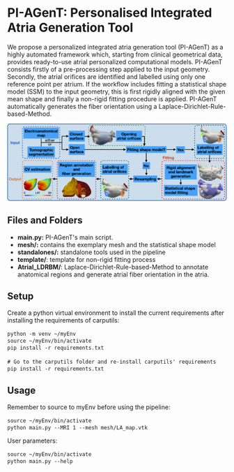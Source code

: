 # PI-AGenT: Personalised Integrated Atria Generation Tool

We propose a personalized integrated atria generation tool (PI-AGenT) as a highly automated framework which, starting from clinical geometrical data, provides ready-to-use atrial personalized computational models. 
PI-AGenT consists firstly of a pre-processing step applied to the input geometry. Secondly, the atrial orifices are identified and labelled using only one reference point per atrium. If the workflow includes fitting a statistical shape model (SSM) to the input geometry, this is first rigidly aligned with the given mean shape and finally a non-rigid fitting procedure is applied. PI-AGenT automatically generates the fiber orientation using a Laplace-Dirichlet-Rule-based-Method.

![Pipeline](/images/pipeline.png)

## Files and Folders

- **main.py:** PI-AGenT's main script.
- **mesh/:** contains the exemplary mesh and the statistical shape model
- **standalones/:** standalone tools used in the pipeline
- **template/**: template for non-rigid fitting process
- **Atrial_LDRBM/**: Laplace-Dirichlet-Rule-based-Method to annotate anatomical regions and generate atrial fiber orientation in the atria.

## Setup

Create a python virtual environment to install the current requirements after installing the requirements of carputils: 
```
python -m venv ~/myEnv
source ~/myEnv/bin/activate
pip install -r requirements.txt

# Go to the carputils folder and re-install carputils' requirements
pip install -r requirements.txt
```
## Usage

Remember to source to myEnv before using the pipeline:
```
source ~/myEnv/bin/activate
python main.py --MRI 1 --mesh mesh/LA_map.vtk
```
User parameters:
```
source ~/myEnv/bin/activate
python main.py --help
```